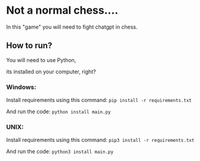 # Not a normal chess....

In this "game" you will need to fight chatgpt in chess.

## How to run?

You will need to use Python,

its installed on your computer, right?


### Windows:

Install requirements using this command: ``pip install -r requirements.txt``

And run the code: ``python install main.py``

### UNIX:

Install requirements using this command: ``pip3 install -r requirements.txt``

And run the code: ``python3 install main.py``